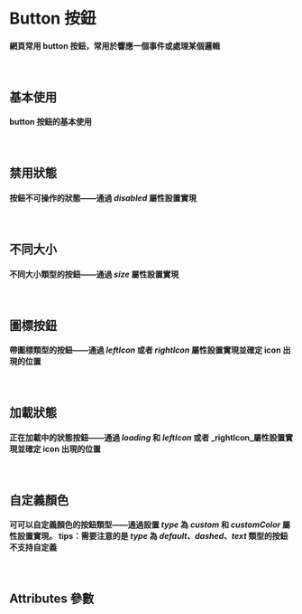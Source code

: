 <script setup>
import demo1 from './demo1.vue'
import demo2 from './demo2.vue'
import demo3 from './demo3.vue'
import demo4 from './demo4.vue'
import demo5 from './demo5.vue'
import demo6 from './demo6.vue'
import Attributes from './Attributes.vue'
import preview from '@/components/preview.vue'
</script>

# Button 按鈕

#### 網頁常用 button 按鈕，常用於響應一個事件或處理某個邏輯

<br/>

## 基本使用

#### button 按鈕的基本使用

<br/>
<div class="componetnsBox">
  <demo1/>
</div>
<preview compName="button" demoName="demo1"/>

## 禁用狀態

#### 按鈕不可操作的狀態——通過 _disabled_ 屬性設置實現

<br/>
<div class="componetnsBox">
  <demo2/>
</div>
<preview compName="button" demoName="demo2"/>

## 不同大小

#### 不同大小類型的按鈕——通過 _size_ 屬性設置實現

<br/>
<div class="componetnsBox">
  <demo3/>
</div>
<preview compName="button" demoName="demo3"/>

## 圖標按鈕

#### 帶圖標類型的按鈕——通過 _leftIcon_ 或者 _rightIcon_ 屬性設置實現並確定 icon 出現的位置

<br/>
<div class="componetnsBox">
  <demo4/>
</div>
<preview compName="button" demoName="demo4"/>

## 加載狀態

#### 正在加載中的狀態按鈕——通過 _loading_ 和 _leftIcon_ 或者 _rightIcon_屬性設置實現並確定 icon 出現的位置

<br/>
<div class="componetnsBox">
  <demo5/>
</div>
<preview compName="button" demoName="demo5"/>

## 自定義顏色

#### 可可以自定義顏色的按鈕類型——通過設置 _type_ 為 _custom_ 和 _customColor_ 屬性設置實現。 tips：需要注意的是 _type_ 為 _default_、_dashed_、_text_ 類型的按鈕不支持自定義

<br/>
<div class="componetnsBox">
  <demo6/>
</div>
<preview compName="button" demoName="demo6"/>

## Attributes 參數

<Attributes/>
<br/>
